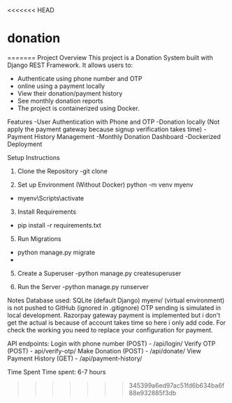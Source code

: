 <<<<<<< HEAD
# donation
=======
Project Overview
This project is a Donation System built with Django REST Framework.
It allows users to:
- Authenticate using phone number and OTP
- online using a payment locally
- View their donation/payment history
- See monthly donation reports
- The project is containerized using Docker.

Features
-User Authentication with Phone and OTP
-Donation locally (Not apply the payment gateway because signup verification takes time)
-Payment History Management
-Monthly Donation Dashboard 
-Dockerized Deployment

Setup Instructions
1. Clone the Repository
-git clone <your-repo-link>

2. Set up Environment (Without Docker)
python -m venv myenv
- myenv\Scripts\activate   

3. Install Requirements
- pip install -r requirements.txt

5. Run Migrations
- python manage.py migrate
- 
5. Create a Superuser
-python manage.py createsuperuser

6. Run the Server
-python manage.py runserver

Notes
Database used: SQLite (default Django)
myenv/ (virtual environment) is not pushed to GitHub (ignored in .gitignore)
OTP sending is simulated in local development.
Razorpay gateway payment is implemented but i don't get the actual is because of account takes time so here i only add code. For check the working you need to replace your configuration for payment.

API endpoints:
Login with phone number (POST) - /api/login/
Verify OTP (POST) - api/verify-otp/
Make Donation (POST) - /api/donate/
View Payment History (GET) - /api/payment-history/


Time Spent
Time spent: 6-7 hours
>>>>>>> 345399a6ed97ac51fd6b634ba6f88e932885f3db
